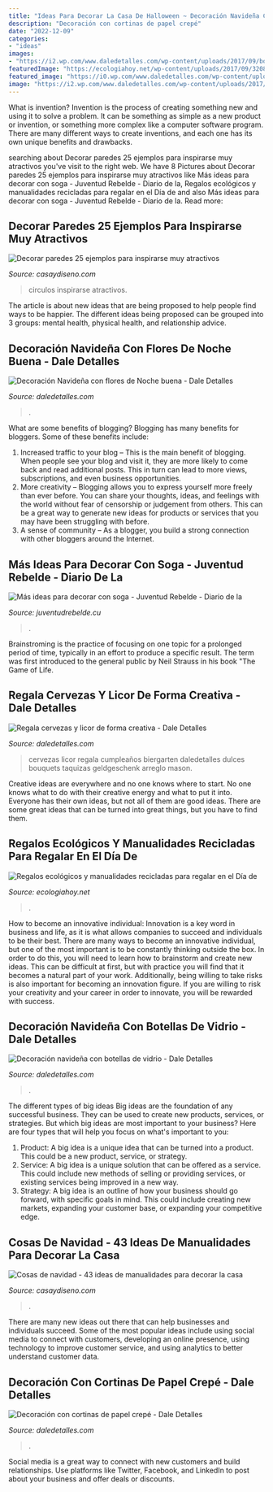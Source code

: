 ```yaml
---
title: "Ideas Para Decorar La Casa De Halloween ~ Decoración Navideña Con Botellas De Vidrio"
description: "Decoración con cortinas de papel crepé"
date: "2022-12-09"
categories:
- "ideas"
images:
- "https://i2.wp.com/www.daledetalles.com/wp-content/uploads/2017/09/botellas-de-vino-decoradas-para-navidad16.jpg?resize=550%2C976"
featuredImage: "https://ecologiahoy.net/wp-content/uploads/2017/09/320874f6dd929ad4ba685ad73738c56c-jute-products.jpg"
featured_image: "https://i0.wp.com/www.daledetalles.com/wp-content/uploads/2017/05/regala-cervezas-y-licor-de-forma-creativa11.jpg"
image: "https://i2.wp.com/www.daledetalles.com/wp-content/uploads/2017/09/botellas-de-vino-decoradas-para-navidad16.jpg?resize=550%2C976"
---
```



What is invention?
Invention is the process of creating something new and using it to solve a problem. It can be something as simple as a new product or invention, or something more complex like a computer software program. There are many different ways to create inventions, and each one has its own unique benefits and drawbacks.

	

		
searching about Decorar paredes 25 ejemplos para inspirarse muy atractivos you've visit to the right web. We have 8 Pictures about Decorar paredes 25 ejemplos para inspirarse muy atractivos like Más ideas para decorar con soga - Juventud Rebelde - Diario de la, Regalos ecológicos y manualidades recicladas para regalar en el Día de and also Más ideas para decorar con soga - Juventud Rebelde - Diario de la. Read more:
		
    
## Decorar Paredes 25 Ejemplos Para Inspirarse Muy Atractivos

<img loading=lazy src="https://casaydiseno.com/wp-content/uploads/2015/11/circulos-decoranda-pared-azul.jpg" onerror="this.onerror=null;this.src='https://tse3.mm.bing.net/th?id=OIP.qcKX83dkfARJT9WFi56baAHaJ4&amp;pid=15.1';" alt="Decorar paredes 25 ejemplos para inspirarse muy atractivos">

_Source: casaydiseno.com_

>circulos inspirarse atractivos. 

	

The article is about new ideas that are being proposed to help people find ways to be happier. The different ideas being proposed can be grouped into 3 groups: mental health, physical health, and relationship advice.

    
## Decoración Navideña Con Flores De Noche Buena - Dale Detalles

<img loading=lazy src="https://i1.wp.com/www.daledetalles.com/wp-content/uploads/2016/08/26.jpg" onerror="this.onerror=null;this.src='https://tse3.mm.bing.net/th?id=OIP.YquoQdaMYmuNtRJrYLpXVQHaNH&amp;pid=15.1';" alt="Decoración Navideña con flores de Noche buena - Dale Detalles">

_Source: daledetalles.com_

>. 

	

What are some benefits of blogging?
Blogging has many benefits for bloggers. Some of these benefits include: 
1. Increased traffic to your blog – This is the main benefit of blogging. When people see your blog and visit it, they are more likely to come back and read additional posts. This in turn can lead to more views, subscriptions, and even business opportunities. 
2. More creativity – Blogging allows you to express yourself more freely than ever before. You can share your thoughts, ideas, and feelings with the world without fear of censorship or judgement from others. This can be a great way to generate new ideas for products or services that you may have been struggling with before. 
3. A sense of community – As a blogger, you build a strong connection with other bloggers around the Internet.

    
## Más Ideas Para Decorar Con Soga - Juventud Rebelde - Diario De La

<img loading=lazy src="https://www.juventudrebelde.cu/images/medias/2015/06/48478-fotografia-g.jpg" onerror="this.onerror=null;this.src='https://tse3.mm.bing.net/th?id=OIP.PWwTVMUBElODLeIEqSNAYQHaLH&amp;pid=15.1';" alt="Más ideas para decorar con soga - Juventud Rebelde - Diario de la">

_Source: juventudrebelde.cu_

>. 

	

Brainstroming is the practice of focusing on one topic for a prolonged period of time, typically in an effort to produce a specific result. The term was first introduced to the general public by Neil Strauss in his book "The Game of Life.

    
## Regala Cervezas Y Licor De Forma Creativa - Dale Detalles

<img loading=lazy src="https://i0.wp.com/www.daledetalles.com/wp-content/uploads/2017/05/regala-cervezas-y-licor-de-forma-creativa11.jpg" onerror="this.onerror=null;this.src='https://tse3.mm.bing.net/th?id=OIP.cQPI-4DAZJw5xwcqliN6VQHaJ4&amp;pid=15.1';" alt="Regala cervezas y licor de forma creativa - Dale Detalles">

_Source: daledetalles.com_

>cervezas licor regala cumpleaños biergarten daledetalles dulces bouquets taquizas geldgeschenk arreglo mason. 

	

Creative ideas are everywhere and no one knows where to start. No one knows what to do with their creative energy and what to put it into. Everyone has their own ideas, but not all of them are good ideas. There are some great ideas that can be turned into great things, but you have to find them.

    
## Regalos Ecológicos Y Manualidades Recicladas Para Regalar En El Día De

<img loading=lazy src="https://ecologiahoy.net/wp-content/uploads/2017/09/320874f6dd929ad4ba685ad73738c56c-jute-products.jpg" onerror="this.onerror=null;this.src='https://tse1.mm.bing.net/th?id=OIP.GQ_2s0km9gzK7_8Qyd120AHaJ4&amp;pid=15.1';" alt="Regalos ecológicos y manualidades recicladas para regalar en el Día de">

_Source: ecologiahoy.net_

>. 

	

How to become an innovative individual:
Innovation is a key word in business and life, as it is what allows companies to succeed and individuals to be their best. There are many ways to become an innovative individual, but one of the most important is to be constantly thinking outside the box. In order to do this, you will need to learn how to brainstorm and create new ideas. This can be difficult at first, but with practice you will find that it becomes a natural part of your work. Additionally, being willing to take risks is also important for becoming an innovation figure. If you are willing to risk your creativity and your career in order to innovate, you will be rewarded with success.

    
## Decoración Navideña Con Botellas De Vidrio - Dale Detalles

<img loading=lazy src="https://i2.wp.com/www.daledetalles.com/wp-content/uploads/2017/09/botellas-de-vino-decoradas-para-navidad16.jpg?resize=550%2C976" onerror="this.onerror=null;this.src='https://tse3.mm.bing.net/th?id=OIP.mOyXmzerNx2yeEzGU_j9zQHaNJ&amp;pid=15.1';" alt="Decoración navideña con botellas de vidrio - Dale Detalles">

_Source: daledetalles.com_

>. 

	

The different types of big ideas
Big ideas are the foundation of any successful business. They can be used to create new products, services, or strategies. But which big ideas are most important to your business? Here are four types that will help you focus on what's important to you: 
1. Product: A big idea is a unique idea that can be turned into a product. This could be a new product, service, or strategy. 
2. Service: A big idea is a unique solution that can be offered as a service. This could include new methods of selling or providing services, or existing services being improved in a new way. 
3. Strategy: A big idea is an outline of how your business should go forward, with specific goals in mind. This could include creating new markets, expanding your customer base, or expanding your competitive edge.

    
## Cosas De Navidad - 43 Ideas De Manualidades Para Decorar La Casa

<img loading=lazy src="https://casaydiseno.com/wp-content/uploads/2016/10/f6cf93beb1eb2689e763ad6cf83085c4.jpg" onerror="this.onerror=null;this.src='https://tse4.mm.bing.net/th?id=OIP.J6JD5ORgj8uo5jdJ4nzxiQHaJ3&amp;pid=15.1';" alt="Cosas de navidad - 43 ideas de manualidades para decorar la casa">

_Source: casaydiseno.com_

>. 

	

There are many new ideas out there that can help businesses and individuals succeed. Some of the most popular ideas include using social media to connect with customers, developing an online presence, using technology to improve customer service, and using analytics to better understand customer data.

    
## Decoración Con Cortinas De Papel Crepé - Dale Detalles

<img loading=lazy src="https://i1.wp.com/www.daledetalles.com/wp-content/uploads/2016/08/decoracion-con-papel-creppe7.jpg" onerror="this.onerror=null;this.src='https://tse2.mm.bing.net/th?id=OIP.0EOvMXrU5VQqt_BK8aCABgHaLD&amp;pid=15.1';" alt="Decoración con cortinas de papel crepé - Dale Detalles">

_Source: daledetalles.com_

>. 

	

Social media is a great way to connect with new customers and build relationships. Use platforms like Twitter, Facebook, and LinkedIn to post about your business and offer deals or discounts.

